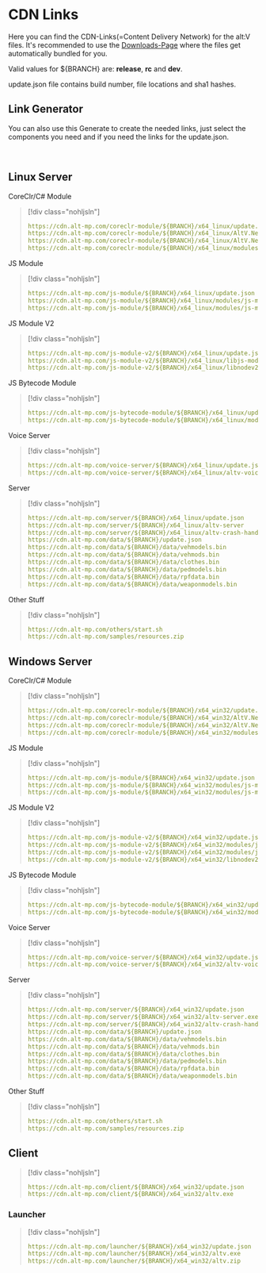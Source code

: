 # CDN Links

Here you can find the CDN-Links(=Content Delivery Network) for the alt:V files. It's recommended to use the [Downloads-Page](https://altv.mp/downloads) where the files get automatically bundled for you.

Valid values for ${BRANCH} are: **release**, **rc** and **dev**.

update.json file contains build number, file locations and sha1 hashes.

## Link Generator

<p>You can also use this Generate to create the needed links, just select the components you need and if you need the links for the update.json.
<div id="CDN_Link_Generator-interface" style="display: flex; justify-content: space-between; max-width: 855px;"> </div>
</br>
<div id="CDN_Link_Generator-links"> </div>

<style>
label {
    display: block;
}
</style>
<script>
    const branchArray = ["release", "rc", "dev"];
    const osArray = ["x64_win32", "x64_linux"];

    document.getElementById("CDN_Link_Generator-interface").innerHTML = generateInterface();

    /**
     * @returns {string}
     */
    function generateInterface()
    {
        let interfaceStr = "";

        interfaceStr += "<div><select name='branch' id='branch'>";
        for(let i=0; i < branchArray.length; i++)
        {
            interfaceStr += "<option value='" + i + "'>" + branchArray[i] + "</option>"
        }
        interfaceStr += "</select></div>";

        interfaceStr += "<div><select name='os' id='os'>";
        for(let i=0; i < osArray.length; i++)
        {
            interfaceStr += "<option value='" + i + "'>" + osArray[i] + "</option>"
        }
        
        interfaceStr += "</select></div>";

        interfaceStr += "<div><input type='checkbox' id='server' name='server' value='server'><label for='server'>server</label></div>";
        interfaceStr += "<div><input type='checkbox' id='voice' name='voice' value='voice'><label for='voice'>voice</label></div>";
        interfaceStr += "<div><input type='checkbox' id='csharp' name='csharp' value='csharp'><label for='csharp'>csharp-module</label></div>";
        interfaceStr += "<div><input type='checkbox' id='javascript' name='javascript' value='javascript'><label for='javascript'>js-module</label></div>";
        interfaceStr += "<div><input type='checkbox' id='javascriptv2' name='javascriptv2' value='javascriptv2'><label for='javascriptv2'>js-module-v2</label></div>";
        interfaceStr += "<div><input type='checkbox' id='js-bytecode' name='js-bytecode' value='js-bytecode'><label for='js-bytecode'>js-bytecode-module</label></div>";
        interfaceStr += "<div><input type='checkbox' id='update' name='update' value='update'><label for='update'>update.json</label></div>";

        interfaceStr += "<div><button id='generate' onclick='generate()'>Generate Links</button></div>";

        interfaceStr += "</br>";

        return interfaceStr;
    }

    /**
     * @returns {void}
     */
    function generate()
    {
        let branch = Number.parseInt(document.getElementById("branch").value, 10);
        let os = Number.parseInt(document.getElementById("os").value, 10);
        let update = document.getElementById("update").checked;
        let server = document.getElementById("server").checked;
        let voice = document.getElementById("voice").checked;
        let csharp = document.getElementById("csharp").checked;
        let javascript = document.getElementById("javascript").checked;
        let javascriptv2 = document.getElementById("javascriptv2").checked;
        let bytecodeModule = document.getElementById("js-bytecode").checked;

        document.getElementById("CDN_Link_Generator-links").innerHTML = generateLinks([server, voice, csharp, javascript, javascriptv2, bytecodeModule],branch,os,update);
    }

    /**
     * @param {boolean[]} selection
     * @param {number} branchIndex
     * @param {number} osIndex
     * @param {boolean} listUpdate
     * @returns {string}
     */
    function generateLinks(selection, branchIndex, osIndex, listUpdate)
    {
        let returnStr = "";
        returnStr += "<pre>";

        if(selection[0])
            returnStr += generateServerLinks(branchIndex, osIndex, listUpdate);

        if(selection[1])
            returnStr += generateVoiceServerLinks(branchIndex, osIndex, listUpdate);

        if(selection[2])
            returnStr += generateCSLinks(branchIndex, osIndex, listUpdate);

        if(selection[3])
            returnStr += generateJSLinks(branchIndex, osIndex, listUpdate);

        if(selection[4])
            returnStr += generateJSV2Links(branchIndex, osIndex, listUpdate);

        if (selection[5]) {
            returnStr += generateJSBytecodeLinks(branchIndex, osIndex, listUpdate);
        }

        if(!selection[0] && !selection[1] && !selection[2] && !selection[3] && !selection[4] && !selection[5])
            returnStr += "You didn't select any components :(";
        else if(selection[4] && (branchArray[branchIndex] === "release" || branchArray[branchIndex] === "rc"))
            returnStr += "js-module-v2 is not ready for production. It is only available on dev branch. See https://github.com/altmp/altv-js-module-v2/tree/v1-compatibility for more information.";


        returnStr += "<\/pre>";

        return returnStr;
    }

    /**
     * @param {number} branchIndex
     * @param {number} osIndex
     * @param {boolean} listUpdate
     * @returns {string}
     */
    function generateServerLinks(branchIndex, osIndex, listUpdate)
    {
        let returnStr = "";

        if(listUpdate)
            returnStr += "https://cdn.alt-mp.com/server/" + branchArray[branchIndex] + "/" + osArray[osIndex] + "/update.json</br>"
            returnStr += "https://cdn.alt-mp.com/data/" + branchArray[branchIndex] + "/update.json</br>"

        if(osIndex === 0) {
            returnStr += "https://cdn.alt-mp.com/server/" + branchArray[branchIndex] + "/" + osArray[osIndex] + "/altv-crash-handler.exe</br>"
            returnStr += "https://cdn.alt-mp.com/server/" + branchArray[branchIndex] + "/" + osArray[osIndex] + "/altv-server.exe</br>";
        } else {
            returnStr += "https://cdn.alt-mp.com/server/" + branchArray[branchIndex] + "/" + osArray[osIndex] + "/altv-crash-handler</br>"
            returnStr += "https://cdn.alt-mp.com/server/" + branchArray[branchIndex] + "/" + osArray[osIndex] + "/altv-server</br>";
        }

        returnStr += "https://cdn.alt-mp.com/data/" + branchArray[branchIndex] + "/data/vehmodels.bin</br>";
        returnStr += "https://cdn.alt-mp.com/data/" + branchArray[branchIndex] + "/data/vehmods.bin</br>"
        returnStr += "https://cdn.alt-mp.com/data/" + branchArray[branchIndex] + "/data/clothes.bin</br>"
        returnStr += "https://cdn.alt-mp.com/data/" + branchArray[branchIndex] + "/data/pedmodels.bin</br>"

        returnStr += "https://cdn.alt-mp.com/data/" + branchArray[branchIndex] + "/data/rpfdata.bin</br>"
        returnStr += "https://cdn.alt-mp.com/data/" + branchArray[branchIndex] + "/data/weaponmodels.bin</br>"

        return returnStr;
    }

    /**
     * @param {number} branchIndex
     * @param {number} osIndex
     * @param {boolean} listUpdate
     * @returns {string}
     */
    function generateVoiceServerLinks(branchIndex, osIndex, listUpdate)
    {
        let returnStr = "";

        if(listUpdate)
            returnStr += "https://cdn.alt-mp.com/voice-server/" + branchArray[branchIndex] + "/" + osArray[osIndex] + "/update.json</br>";

        if(osIndex === 0)
            returnStr += "https://cdn.alt-mp.com/voice-server/" + branchArray[branchIndex] + "/" + osArray[osIndex] + "/altv-voice-server.exe</br>";
        else
            returnStr += "https://cdn.alt-mp.com/voice-server/" + branchArray[branchIndex] + "/" + osArray[osIndex] + "/altv-voice-server</br>";

        return returnStr;
    }

    /**
     * @param {number} branchIndex
     * @param {number} osIndex
     * @param {boolean} listUpdate
     * @returns {string}
     */
    function generateCSLinks(branchIndex, osIndex, listUpdate)
    {
        let returnStr = "";

        if(listUpdate)
            returnStr += "https://cdn.alt-mp.com/coreclr-module/" + branchArray[branchIndex] + "/" + osArray[osIndex] + "/update.json</br>";

        returnStr += "https://cdn.alt-mp.com/coreclr-module/" + branchArray[branchIndex] + "/" + osArray[osIndex] + "/AltV.Net.Host.dll</br>";
        returnStr += "https://cdn.alt-mp.com/coreclr-module/" + branchArray[branchIndex] + "/" + osArray[osIndex] + "/AltV.Net.Host.runtimeconfig.json</br>";

        if(osIndex === 0)
            returnStr += "https://cdn.alt-mp.com/coreclr-module/" + branchArray[branchIndex] + "/" + osArray[osIndex] + "/modules/csharp-module.dll</br>";
        else
            returnStr += "https://cdn.alt-mp.com/coreclr-module/" + branchArray[branchIndex] + "/" + osArray[osIndex] + "/modules/libcsharp-module.so</br>";

        return returnStr;
    }

    /**
     * @param {number} branchIndex
     * @param {number} osIndex
     * @param {boolean} listUpdate
     * @returns {string}
     */
    function generateJSLinks(branchIndex, osIndex, listUpdate)
    {
        let returnStr = "";

        if(listUpdate)
            returnStr += "https://cdn.alt-mp.com/js-module/" + branchArray[branchIndex] + "/" + osArray[osIndex] + "/update.json</br>";

        if(osIndex === 0)
            returnStr += "https://cdn.alt-mp.com/js-module/" + branchArray[branchIndex] + "/" + osArray[osIndex] + "/modules/js-module/libnode.dll</br>";
        else
            returnStr += "https://cdn.alt-mp.com/js-module/" + branchArray[branchIndex] + "/" + osArray[osIndex] + "/modules/js-module/libnode.so.108</br>";

        if(osIndex === 0)
            returnStr += "https://cdn.alt-mp.com/js-module/" + branchArray[branchIndex] + "/" + osArray[osIndex] + "/modules/js-module/js-module.dll</br>";
        else
            returnStr += "https://cdn.alt-mp.com/js-module/" + branchArray[branchIndex] + "/" + osArray[osIndex] + "/modules/js-module/libjs-module.so</br>";

        return returnStr;
    }

    /**
     * @param {number} branchIndex
     * @param {number} osIndex
     * @param {boolean} listUpdate
     * @returns {string}
     */
    function generateJSV2Links(branchIndex, osIndex, listUpdate)
    {
        let returnStr = "";

        if(listUpdate) {
            if(branchArray[branchIndex] == "dev") returnStr += "https://cdn.alt-mp.com/js-module-v2/" + branchArray[branchIndex] + "/" + osArray[osIndex] + "/update.json</br>";
        }

        if(osIndex === 0)
        {
            if(branchArray[branchIndex] == "dev") returnStr += "https://cdn.alt-mp.com/js-module-v2/" + branchArray[branchIndex] + "/" + osArray[osIndex] + "/libnodev2.dll</br>";
        } else {
            if(branchArray[branchIndex] == "dev") returnStr += "https://cdn.alt-mp.com/js-module-v2/" + branchArray[branchIndex] + "/" + osArray[osIndex] + "/libnodev2.so</br>";
        }

        if(osIndex === 0) {
            if(branchArray[branchIndex] == "dev") {
                returnStr += "https://cdn.alt-mp.com/js-module-v2/" + branchArray[branchIndex] + "/" + osArray[osIndex] + "/modules/js-module-v2.dll</br>";
                returnStr += "https://cdn.alt-mp.com/js-module-v2/" + branchArray[branchIndex] + "/" + osArray[osIndex] + "/modules/js-module-v2.pdb</br>";
            }
        } else {
            if(branchArray[branchIndex] == "dev") returnStr += "https://cdn.alt-mp.com/js-module-v2/" + branchArray[branchIndex] + "/" + osArray[osIndex] + "/libjs-module-v2.so</br>";
        }

        return returnStr;
    }

    /**
     * @param {number} branchIndex
     * @param {number} osIndex
     * @param {boolean} listUpdate
     * @returns {string}
     */
    function generateJSBytecodeLinks(branchIndex, osIndex, listUpdate)
    {
        let returnStr = "";

        if(listUpdate)
            returnStr += "https://cdn.alt-mp.com/js-bytecode-module/" + branchArray[branchIndex] + "/" + osArray[osIndex] + "/update.json</br>";

        if(osIndex === 0)
            returnStr += "https://cdn.alt-mp.com/js-bytecode-module/" + branchArray[branchIndex] + "/" + osArray[osIndex] + "/modules/js-bytecode-module.dll</br>";
        else
            returnStr += "https://cdn.alt-mp.com/js-bytecode-module/" + branchArray[branchIndex] + "/" + osArray[osIndex] + "/modules/libjs-bytecode-module.so</br>";

        return returnStr;
    }
</script>
## Linux Server

CoreClr/C# Module
> [!div class="nohljsln"]
>```yaml
>https://cdn.alt-mp.com/coreclr-module/${BRANCH}/x64_linux/update.json
>https://cdn.alt-mp.com/coreclr-module/${BRANCH}/x64_linux/AltV.Net.Host.dll
>https://cdn.alt-mp.com/coreclr-module/${BRANCH}/x64_linux/AltV.Net.Host.runtimeconfig.json
>https://cdn.alt-mp.com/coreclr-module/${BRANCH}/x64_linux/modules/libcsharp-module.so
>```

JS Module
> [!div class="nohljsln"]
>```yaml
>https://cdn.alt-mp.com/js-module/${BRANCH}/x64_linux/update.json
>https://cdn.alt-mp.com/js-module/${BRANCH}/x64_linux/modules/js-module/libjs-module.so
>https://cdn.alt-mp.com/js-module/${BRANCH}/x64_linux/modules/js-module/libnode.so.108
>```

JS Module V2
> [!div class="nohljsln"]
>```yaml
>https://cdn.alt-mp.com/js-module-v2/${BRANCH}/x64_linux/update.json
>https://cdn.alt-mp.com/js-module-v2/${BRANCH}/x64_linux/libjs-module-v2.so
>https://cdn.alt-mp.com/js-module-v2/${BRANCH}/x64_linux/libnodev2.so
>```

JS Bytecode Module
> [!div class="nohljsln"]
>```yaml
>https://cdn.alt-mp.com/js-bytecode-module/${BRANCH}/x64_linux/update.json
>https://cdn.alt-mp.com/js-bytecode-module/${BRANCH}/x64_linux/modules/libjs-bytecode-module.so
>```

Voice Server
> [!div class="nohljsln"]
>```yaml
>https://cdn.alt-mp.com/voice-server/${BRANCH}/x64_linux/update.json
>https://cdn.alt-mp.com/voice-server/${BRANCH}/x64_linux/altv-voice-server
>```

Server
> [!div class="nohljsln"]
>```yaml
>https://cdn.alt-mp.com/server/${BRANCH}/x64_linux/update.json
>https://cdn.alt-mp.com/server/${BRANCH}/x64_linux/altv-server
>https://cdn.alt-mp.com/server/${BRANCH}/x64_linux/altv-crash-handler
>https://cdn.alt-mp.com/data/${BRANCH}/update.json
>https://cdn.alt-mp.com/data/${BRANCH}/data/vehmodels.bin
>https://cdn.alt-mp.com/data/${BRANCH}/data/vehmods.bin
>https://cdn.alt-mp.com/data/${BRANCH}/data/clothes.bin
>https://cdn.alt-mp.com/data/${BRANCH}/data/pedmodels.bin
>https://cdn.alt-mp.com/data/${BRANCH}/data/rpfdata.bin
>https://cdn.alt-mp.com/data/${BRANCH}/data/weaponmodels.bin
>```

Other Stuff
> [!div class="nohljsln"]
>```yaml
>https://cdn.alt-mp.com/others/start.sh
>https://cdn.alt-mp.com/samples/resources.zip
>```

## Windows Server

CoreClr/C# Module
> [!div class="nohljsln"]
>```yaml
>https://cdn.alt-mp.com/coreclr-module/${BRANCH}/x64_win32/update.json
>https://cdn.alt-mp.com/coreclr-module/${BRANCH}/x64_win32/AltV.Net.Host.dll
>https://cdn.alt-mp.com/coreclr-module/${BRANCH}/x64_win32/AltV.Net.Host.runtimeconfig.json
>https://cdn.alt-mp.com/coreclr-module/${BRANCH}/x64_win32/modules/csharp-module.dll
>```

JS Module
> [!div class="nohljsln"]
>```yaml
>https://cdn.alt-mp.com/js-module/${BRANCH}/x64_win32/update.json
>https://cdn.alt-mp.com/js-module/${BRANCH}/x64_win32/modules/js-module/js-module.dll
>https://cdn.alt-mp.com/js-module/${BRANCH}/x64_win32/modules/js-module/libnode.dll
>```

JS Module V2
> [!div class="nohljsln"]
>```yaml
>https://cdn.alt-mp.com/js-module-v2/${BRANCH}/x64_win32/update.json
>https://cdn.alt-mp.com/js-module-v2/${BRANCH}/x64_win32/modules/js-module-v2.dll
>https://cdn.alt-mp.com/js-module-v2/${BRANCH}/x64_win32/modules/js-module-v2.pdb
>https://cdn.alt-mp.com/js-module-v2/${BRANCH}/x64_win32/libnodev2.dll
>```

JS Bytecode Module
> [!div class="nohljsln"]
>```yaml
>https://cdn.alt-mp.com/js-bytecode-module/${BRANCH}/x64_win32/update.json
>https://cdn.alt-mp.com/js-bytecode-module/${BRANCH}/x64_win32/modules/js-bytecode-module.dll
>```

Voice Server
> [!div class="nohljsln"]
>```yaml
>https://cdn.alt-mp.com/voice-server/${BRANCH}/x64_win32/update.json
>https://cdn.alt-mp.com/voice-server/${BRANCH}/x64_win32/altv-voice-server.exe
>```

Server
> [!div class="nohljsln"]
>```yaml
>https://cdn.alt-mp.com/server/${BRANCH}/x64_win32/update.json
>https://cdn.alt-mp.com/server/${BRANCH}/x64_win32/altv-server.exe
>https://cdn.alt-mp.com/server/${BRANCH}/x64_win32/altv-crash-handler.exe
>https://cdn.alt-mp.com/data/${BRANCH}/update.json
>https://cdn.alt-mp.com/data/${BRANCH}/data/vehmodels.bin
>https://cdn.alt-mp.com/data/${BRANCH}/data/vehmods.bin
>https://cdn.alt-mp.com/data/${BRANCH}/data/clothes.bin
>https://cdn.alt-mp.com/data/${BRANCH}/data/pedmodels.bin
>https://cdn.alt-mp.com/data/${BRANCH}/data/rpfdata.bin
>https://cdn.alt-mp.com/data/${BRANCH}/data/weaponmodels.bin
>```

Other Stuff
> [!div class="nohljsln"]
>```yaml
>https://cdn.alt-mp.com/others/start.sh
>https://cdn.alt-mp.com/samples/resources.zip
>```

## Client
> [!div class="nohljsln"]
>```yaml
>https://cdn.alt-mp.com/client/${BRANCH}/x64_win32/update.json
>https://cdn.alt-mp.com/client/${BRANCH}/x64_win32/altv.exe
>```
### Launcher
> [!div class="nohljsln"]
>```yaml
>https://cdn.alt-mp.com/launcher/${BRANCH}/x64_win32/update.json
>https://cdn.alt-mp.com/launcher/${BRANCH}/x64_win32/altv.exe
>https://cdn.alt-mp.com/launcher/${BRANCH}/x64_win32/altv.zip
>```
